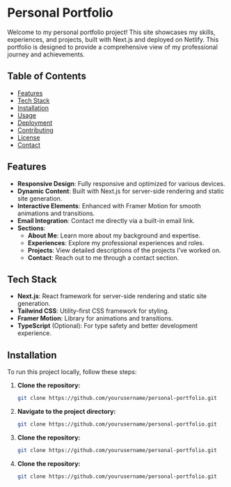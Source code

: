 # Personal Portfolio

Welcome to my personal portfolio project! This site showcases my skills, experiences, and projects, built with Next.js and deployed on Netlify. This portfolio is designed to provide a comprehensive view of my professional journey and achievements.

## Table of Contents

- [Features](#features)
- [Tech Stack](#tech-stack)
- [Installation](#installation)
- [Usage](#usage)
- [Deployment](#deployment)
- [Contributing](#contributing)
- [License](#license)
- [Contact](#contact)

## Features

- **Responsive Design**: Fully responsive and optimized for various devices.
- **Dynamic Content**: Built with Next.js for server-side rendering and static site generation.
- **Interactive Elements**: Enhanced with Framer Motion for smooth animations and transitions.
- **Email Integration**: Contact me directly via a built-in email link.
- **Sections**:
  - **About Me**: Learn more about my background and expertise.
  - **Experiences**: Explore my professional experiences and roles.
  - **Projects**: View detailed descriptions of the projects I’ve worked on.
  - **Contact**: Reach out to me through a contact section.

## Tech Stack

- **Next.js**: React framework for server-side rendering and static site generation.
- **Tailwind CSS**: Utility-first CSS framework for styling.
- **Framer Motion**: Library for animations and transitions.
- **TypeScript** (Optional): For type safety and better development experience.

## Installation

To run this project locally, follow these steps:

1. **Clone the repository:**

   ```bash
   git clone https://github.com/yourusername/personal-portfolio.git

2. **Navigate to the project directory:**

   ```bash
   git clone https://github.com/yourusername/personal-portfolio.git

1. **Clone the repository:**

   ```bash
   git clone https://github.com/yourusername/personal-portfolio.git

1. **Clone the repository:**

   ```bash
   git clone https://github.com/yourusername/personal-portfolio.git
